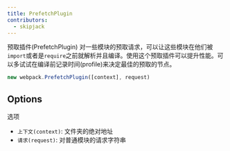 ```yaml
---
title: PrefetchPlugin
contributors:
  - skipjack
---
```


预取插件(PrefetchPlugin)
对一些模块的预取请求，可以让这些模块在他们被`import`或者是`require`之前就解析并且编译。使用这个预取插件可以提升性能。可以多试试在编译前记录时间(profile)来决定最佳的预取的节点。
``` javascript
new webpack.PrefetchPlugin([context], request)
```


## Options

选项
- `上下文(context)`: 文件夹的绝对地址
- `请求(request)`: 对普通模块的请求字符串
